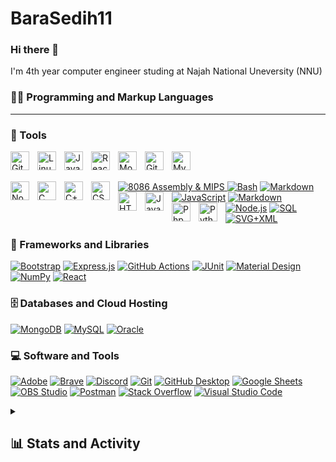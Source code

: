 # BaraSedih11
### Hi there 👋
<p> I'm 4th year computer engineer studing at Najah National Uneversity (NNU) </p>
<!--
**BaraSedih11/BaraSedih11** is a ✨ _special_ ✨ repository because its `README.md` (this file) appears on your GitHub profile.

Here are some ideas to get you started:

- 🔭 I’m currently working on ...
- 🌱 I’m currently learning ...
- 👯 I’m looking to collaborate on ...
- 🤔 I’m looking for help with ...
- 💬 Ask me about ...
- 📫 How to reach me: ...
- 😄 Pronouns: ...
- ⚡ Fun fact: ...
-->


<details> 
  <summary><h2>🛠️ My Favorite Tools</h2></summary>
  <!-- Some badges are from https://github.com/Ileriayo/markdown-badges -->

  <h3>👨‍💻 Programming and Markup Languages</h3>

---
### 🧰 Tools

<img align="left" alt="Git" width="30px" style="padding-right:10px;" src="https://cdn.jsdelivr.net/gh/devicons/devicon/icons/git/git-original.svg" />
<img align="left" alt="Linux" width="30px" style="padding-right:10px;" src="https://cdn.jsdelivr.net/gh/devicons/devicon/icons/linux/linux-original.svg" />
<img align="left" alt="JavaScript" width="30px" style="padding-right:10px;" src="https://cdn.jsdelivr.net/gh/devicons/devicon/icons/javascript/javascript-plain.svg" />
<img align="left" alt="React" width="30px" style="padding-right:10px;" src="https://cdn.jsdelivr.net/gh/devicons/devicon/icons/react/react-original.svg" />
<img align="left" alt="Mongodb" width="30px" style="padding-right:10px;" src="https://cdn.jsdelivr.net/gh/devicons/devicon/icons/mongodb/mongodb-original.svg" />
<img align="left" alt="GitHub" width="30px" style="padding-right:10px;" src="https://cdn.jsdelivr.net/gh/devicons/devicon/icons/github/github-original.svg" />
<img align="left" alt="MySql" width="30px" style="padding-right:10px;" src="https://cdn.jsdelivr.net/gh/devicons/devicon/icons/mysql/mysql-original.svg" />
<br />
<br />

<p>
      <a href="https://github.com/search?q=user%3ABaraSedih11+language%3Aassembly"><img alt="8086 Assembly & MIPS" src="https://custom-icon-badges.demolab.com/badge/Assembly-525252.svg?logo=asm-hex&logoColor=white">
      <a href="https://github.com/search?q=user%3ABaraSedih11+language%3Bash"><img alt="Bash" src="https://custom-icon-badges.demolab.com/badge/Bash-525252.svg?logo=bash-hex&logoColor=white"></a>
      <a href="https://github.com/search?q=user%3ABaraSedih11+language%3Markdown"><img alt="Markdown" src="https://custom-icon-badges.demolab.com/badge/Markdown-525252.svg?logo=markdown-hex&logoColor=white"></a>
      <a href="https://github.com/search?q=user%3ABaraSedih11+language%3Ajavascript"><img align="left" alt="NodeJS" width="30px" style="padding-right:10px;" src="https://cdn.jsdelivr.net/gh/devicons/devicon/icons/nodejs/nodejs-original.svg" /></a>
      <a href="https://github.com/search?q=user%3ABaraSedih11+language%3Ac"><img align="left" alt="C" width="30px" style="padding-right:10px;" src="https://cdn.jsdelivr.net/gh/devicons/devicon/icons/c/c-original.svg" /></a>
      <a href="https://github.com/search?q=user%3ABaraSedih11+language%3Acpp"><img align="left" alt="C++" width="30px" style="padding-right:10px;" src="https://cdn.jsdelivr.net/gh/devicons/devicon/icons/cplusplus/cplusplus-line.svg" /></a>
      <a href="https://github.com/search?q=user%3ABaraSedih11+language%3Acss"><img align="left" alt="CSS" width="30px" style="padding-right:10px;" src="https://cdn.jsdelivr.net/gh/devicons/devicon/icons/css3/css3-plain.svg" /></a>
      <a href="https://github.com/search?q=user%3ABaraSedih11+language%3Ahtml"><img align="left" alt="HTML" width="30px" style="padding-right:10px;" src="https://cdn.jsdelivr.net/gh/devicons/devicon/icons/html5/html5-plain.svg" /></a>
      <a href="https://github.com/search?q=user%3ABaraSedih11+language%3Ajava"><img align="left" alt="Java" width="30px" style="padding-right:10px;" src="https://cdn.jsdelivr.net/gh/devicons/devicon/icons/java/java-original.svg"/></a>
      <a href="https://github.com/search?q=user%3ABaraSedih11+language%3Ajavascript"><img alt="JavaScript" src="https://img.shields.io/badge/JavaScript-F7DF1E.svg?logo=javascript&logoColor=black"></a>
<!--       <a href="https://github.com/search?q=user%3ADenverCoder1+language%3Atex"><img alt="LaTeX" src="https://img.shields.io/badge/LaTeX-008080.svg?logo=LaTeX&logoColor=white"></a> -->
      <a href="https://github.com/search?q=user%3ABaraSedih11+language%3Amarkdown"><img alt="Markdown" src="https://img.shields.io/badge/Markdown-000000.svg?logo=markdown&logoColor=white"></a>
      <a href="https://github.com/search?q=user%3ABaraSedih11+language%3Ajavascript"><img alt="Node.js" src="https://img.shields.io/badge/Node.js-43853D.svg?logo=node.js&logoColor=white"></a>
      <a href="https://github.com/search?q=user%3ABaraSedih11+language%3Aphp"><img align="left" alt="Php" width="30px" style="padding-right:10px;" src="https://cdn.jsdelivr.net/gh/devicons/devicon/icons/php/php-original.svg" /></a>
<!--       <a href="https://github.com/search?q=user%3ADenverCoder1+language%3Aprolog"><img alt="Prolog" src="https://custom-icon-badges.demolab.com/badge/Prolog-E61B23.svg?logo=swi-prolog&logoColor=white"></a> -->
      <a href="https://github.com/search?q=user%3ABaraSedih11+language%3Apython"><img align="left" alt="Python" width="30px" style="padding-right:10px;" src="https://cdn.jsdelivr.net/gh/devicons/devicon/icons/python/python-plain.svg" /></a>
      <a href="https://github.com/search?q=user%3ABaraSedih11+language%3Asql"><img alt="SQL" src="https://custom-icon-badges.demolab.com/badge/SQL-025E8C.svg?logo=database&logoColor=white"></a>
      <a href="https://github.com/search?q=user%3ABaraSedih11+language%3Asvg"><img alt="SVG+XML" src="https://img.shields.io/badge/SVG%2BXML-e0982c.svg?logo=svg&logoColor=white"></a>
  </p>

    
  <h3>🧰 Frameworks and Libraries</h3>

  <p>
<!--       <a href="#"><img alt="Arduino" src="https://img.shields.io/badge/-Arduino-00979D?logo=Arduino&logoColor=white"></a> -->
<!--       <a href="#"><img alt="BlissfulJS" src="https://custom-icon-badges.demolab.com/badge/Bliss.js-3dacc2.svg?logo=bliss&logoColor=white"></a> -->
      <a href="#"><img alt="Bootstrap" src="https://img.shields.io/badge/Bootstrap-7952B3.svg?logo=bootstrap&logoColor=white"></a>
<!--       <a href="#"><img alt="Cordova" src="https://img.shields.io/badge/-Cordova-E8E8E8?logo=apache-cordova&logoColor=black"></a> -->
<!--       <a href="#"><img alt="Discord.py" src="https://custom-icon-badges.demolab.com/badge/Discord.py-0d1620.svg?logo=dpy"></a> -->
<!--       <a href="#"><img alt="Electron" src="https://img.shields.io/badge/Electron-20232e.svg?logo=electron&logoColor=white"></a> -->
      <a href="#"><img alt="Express.js" src="https://img.shields.io/badge/Express.js-404d59.svg?logo=express&logoColor=white"></a>
<!--       <a href="#"><img alt="Flask" src="https://img.shields.io/badge/Flask-000000.svg?logo=flask&logoColor=white"></a> -->
      <a href="#"><img alt="GitHub Actions" src="https://img.shields.io/badge/GitHub%20Actions-2671E5.svg?logo=github%20actions&logoColor=white"></a>
<!--       <a href"#"><img alt="Gunicorn" src="https://img.shields.io/badge/-Gunicorn-499848.svg?logo=gunicorn&logoColor=white"></a> -->
      <a href="#"><img alt="JUnit" src="https://custom-icon-badges.demolab.com/badge/JUnit-25A162.svg?logo=check-circle&logoColor=white"></a>
      <a href="#"><img alt="Material Design" src="https://img.shields.io/badge/Material%20Design-0081CB.svg?logo=material-design&logoColor=white"></a>
<!--       <a href="#"><img alt="Nextcord" src="https://custom-icon-badges.demolab.com/badge/Nextcord-0d1620.svg?logo=nextcord"></a> -->
      <a href="#"><img alt="NumPy" src="https://img.shields.io/badge/Numpy-013243.svg?logo=numpy&logoColor=white"></a>
<!--       <a href="#"><img alt="Pandas" src="https://img.shields.io/badge/Pandas-150458.svg?logo=pandas&logoColor=white"></a> -->
<!--       <a href="#"><img alt="PHPUnit" src="https://custom-icon-badges.demolab.com/badge/PHPUnit-366488.svg?logo=test-tube&logoColor=white"></a> -->
<!--       <a href="#"><img alt="Praw" src="https://custom-icon-badges.demolab.com/badge/Praw-ff3c0c.svg?logo=praw"></a> -->
<!--       <a href="#"><img alt="Pytest" src="https://img.shields.io/badge/Pytest-0A9EDC.svg?logo=pytest&logoColor=white"></a> -->
      <a href="#"><img alt="React" src="https://img.shields.io/badge/React-20232a.svg?logo=react&logoColor=%2361DAFB"></a>
<!--       <a href="#"><img alt="Slim" src="https://custom-icon-badges.demolab.com/badge/Slim-74a045.svg?logo=slim-php"></a> -->
<!--       <a href="#"><img alt="Symfony" src="https://img.shields.io/badge/Symfony-111111.svg?logo=symfony&logoColor=white"></a> -->
<!--       <a href="#"><img alt="SymPy" src="https://img.shields.io/badge/Sympy-3B5526.svg?logo=sympy&logoColor=white"></a> -->
<!--       <a href="#"><img alt="TensorFlow" src="https://img.shields.io/badge/TensorFlow-FF6F00.svg?logo=TensorFlow&logoColor=white"></a> -->
<!--       <a href="#"><img alt="Wordpress" src="https://img.shields.io/badge/Wordpress-21759B?logo=wordpress&logoColor=white"></a> -->
<!--       <a href="#"><img alt="WPF (.Net)" src="https://img.shields.io/badge/WPF-5C2D91?logo=.net&logoColor=white"></a> -->
  </p>

  <h3>🗄️ Databases and Cloud Hosting</h3>

  <p>
<!--       <a href="#"><img alt="GitHub Pages" src="https://img.shields.io/badge/GitHub%20Pages-327FC7.svg?logo=github&logoColor=white"></a> -->
<!--       <a href="#"><img alt="Heroku" src="https://img.shields.io/badge/Heroku-430098.svg?logo=heroku&logoColor=white"></a> -->
      <a href="#"><img alt="MongoDB" src ="https://img.shields.io/badge/MongoDB-4ea94b.svg?logo=mongodb&logoColor=white"></a>
      <a href="#"><img alt="MySQL" src="https://img.shields.io/badge/MySQL-00f.svg?logo=mysql&logoColor=white"></a>
<!--       <a href="#"><img alt="Notion" src="https://img.shields.io/badge/Notion-010101.svg?logo=notion&logoColor=white"></a> -->
      <a href="#"><img alt="Oracle" src ="https://img.shields.io/badge/Oracle-F00000.svg?logo=oracle&logoColor=white"></a>
<!--       <a href="#"><img alt="PostgreSQL" src ="https://img.shields.io/badge/PostgreSQL-316192.svg?logo=postgresql&logoColor=white"></a> -->
<!--       <a href="#"><img alt="Render" src="https://img.shields.io/badge/Render-00979D.svg?logo=render&logoColor=white"></a> -->
<!--       <a href="#"><img alt="Repl.it" src="https://img.shields.io/badge/Repl.it-0D101E.svg?logo=Replit&logoColor=white"></a> -->
<!--       <a href="#"><img alt="SQLite" src ="https://img.shields.io/badge/SQLite-07405e.svg?logo=sqlite&logoColor=white"></a> -->
<!--       <a href="#"><img alt="Vercel" src="https://img.shields.io/badge/Vercel-000000.svg?logo=vercel&logoColor=white"></a> -->
  </p>

  <h3>💻 Software and Tools</h3>

  <p>
      <a href="#"><img alt="Adobe" src="https://img.shields.io/badge/Adobe-FF0000.svg?logo=adobe&logoColor=white"></a>
<!--       <a href="#"><img alt="Android" src="https://img.shields.io/badge/Android-3DDC84?logo=android&logoColor=white"></a> -->
<!--       <a href="#"><img alt="Android Studio" src="https://img.shields.io/badge/Android%20Studio-008678.svg?logo=android-studio&logoColor=white"></a> -->
<!--       <a href="#"><img alt="Ubunto Linux" src="https://img.shields.io/badge/Ubunto%20Linux-1793D1.svg?logo=ubunto-linux&logoColor=white"></a> -->
<!--       <a href="#"><img alt="Redhat Linux" src="https://img.shields.io/badge/Redhat%20Linux-1793D1.svg?logo=Redhat-linux&logoColor=white"></a> -->
<!--       <a href="#"><img alt="Audacity" src="https://img.shields.io/badge/-Audacity-0000CC?logo=audacity&logoColor=white"></a> -->
<!--       <a href="#"><img alt="Bitwarden" src="https://img.shields.io/badge/-Bitwarden-175DDC?logo=bitwarden&logoColor=white"></a> -->
      <a href="#"><img alt="Brave" src="https://img.shields.io/badge/-Brave-FB542B?logo=brave&logoColor=white"></a>
<!--       <a href="#"><img alt="Construct 3" src="https://img.shields.io/badge/Construct%203-00b56a.svg?logo=construct-3&logoColor=white"></a> -->
<!--       <a href="#"><img alt="Dark Reader" src="https://img.shields.io/badge/-Dark%20Reader-141E24?logo=dark-reader&logoColor=white"></a> -->
<!--       <a href="#"><img alt="Dbeaver" src="https://custom-icon-badges.demolab.com/badge/-Dbeaver-372923?logo=dbeaver-mono&logoColor=white"></a> -->
      <a href="#"><img alt="Discord" src="https://img.shields.io/badge/-Discord-5865F2.svg?logo=discord&logoColor=white"></a>
      <a href="#"><img alt="Git" src="https://img.shields.io/badge/Git-F05033.svg?logo=git&logoColor=white"></a>
      <a href="#"><img alt="GitHub Desktop" src="https://img.shields.io/badge/GitHub%20Desktop-8034A9.svg?logo=github&logoColor=white"></a>
      <a href="#"><img alt="Google Sheets" src="https://img.shields.io/badge/Sheets-34A853.svg?logo=google%20sheets&logoColor=white"></a>
<!--       <a href="#"><img alt="Inkscape" src="https://img.shields.io/badge/Inkscape-000000?logo=Inkscape&logoColor=white"></a> -->
<!--       <a href="#"><img alt="Jupyter" src="https://img.shields.io/badge/Jupyter-F37626.svg?logo=Jupyter&logoColor=white"></a> -->
      <a href="#"><img alt="OBS Studio" src="https://img.shields.io/badge/-OBS-302E31?logo=obs-studio&logoColor=white"></a>
<!--       <a href="#"><img alt="Photopea" src="https://img.shields.io/badge/Photopea-18A497?logo=photopea&logoColor=white"></a> -->
      <a href="#"><img alt="Postman" src="https://img.shields.io/badge/Postman-FF6C37?logo=postman&logoColor=white"></a>
<!--       <a href="#"><img alt="SonarLint" src="https://img.shields.io/badge/-SonarLint-CB2029?logo=sonarlint&logoColor=white"></a> -->
      <a href="#"><img alt="Stack Overflow" src="https://img.shields.io/badge/-Stack%20Overflow-FE7A16?logo=stack-overflow&logoColor=white"></a>
      <a href="#"><img alt="Visual Studio Code" src="https://img.shields.io/badge/Visual%20Studio%20Code-0078d7.svg?logo=visual-studio-code&logoColor=white"></a>
  </p>
</details>

<details> 
  <summary><h2>📊 Stats and Activity</h2></summary>

  <h3>💻 GitHub Profile Stats</h3>
  
  <br/>

  <b>Note:</b> Top languages is only a metric of the languages my public code consists of and doesn't reflect experience or skill level.
  
  <a href="https://github.com/ashutosh00710/github-readme-activity-graph"><img alt="BaraSedih11's Activity Graph" src="https://github-readme-activity-graph.vercel.app/graph/?username=BaraSedih11&bg_color=1F222E&color=F8D866&line=F85D7F&point=FFFFFF&hide_border=true" /></a>

  <h3>⚡ Recent GitHub Activity</h3>



</details>
